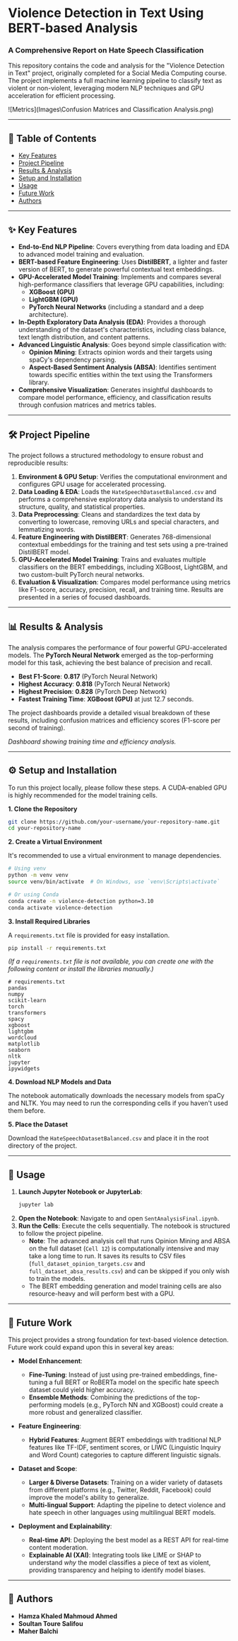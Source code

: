 # Violence Detection in Text Using BERT-based Analysis

### A Comprehensive Report on Hate Speech Classification

This repository contains the code and analysis for the "Violence Detection in Text" project, originally completed for a Social Media Computing course. The project implements a full machine learning pipeline to classify text as violent or non-violent, leveraging modern NLP techniques and GPU acceleration for efficient processing.


![Metrics](Images\Confusion Matrices and Classification Analysis.png)

---

## 📖 Table of Contents

- [Key Features](#-key-features)
- [Project Pipeline](#-project-pipeline)
- [Results & Analysis](#-results--analysis)
- [Setup and Installation](#-setup-and-installation)
- [Usage](#-usage)
- [Future Work](#-future-work)
- [Authors](#-authors)

---

## ✨ Key Features

- **End-to-End NLP Pipeline**: Covers everything from data loading and EDA to advanced model training and evaluation.
- **BERT-based Feature Engineering**: Uses **DistilBERT**, a lighter and faster version of BERT, to generate powerful contextual text embeddings.
- **GPU-Accelerated Model Training**: Implements and compares several high-performance classifiers that leverage GPU capabilities, including:
  - **XGBoost (GPU)**
  - **LightGBM (GPU)**
  - **PyTorch Neural Networks** (including a standard and a deep architecture).
- **In-Depth Exploratory Data Analysis (EDA)**: Provides a thorough understanding of the dataset's characteristics, including class balance, text length distribution, and content patterns.
- **Advanced Linguistic Analysis**: Goes beyond simple classification with:
  - **Opinion Mining**: Extracts opinion words and their targets using spaCy's dependency parsing.
  - **Aspect-Based Sentiment Analysis (ABSA)**: Identifies sentiment towards specific entities within the text using the Transformers library.
- **Comprehensive Visualization**: Generates insightful dashboards to compare model performance, efficiency, and classification results through confusion matrices and metrics tables.

---

## 🛠️ Project Pipeline

The project follows a structured methodology to ensure robust and reproducible results:

1.  **Environment & GPU Setup**: Verifies the computational environment and configures GPU usage for accelerated processing.
2.  **Data Loading & EDA**: Loads the `HateSpeechDatasetBalanced.csv` and performs a comprehensive exploratory data analysis to understand its structure, quality, and statistical properties.
3.  **Data Preprocessing**: Cleans and standardizes the text data by converting to lowercase, removing URLs and special characters, and lemmatizing words.
4.  **Feature Engineering with DistilBERT**: Generates 768-dimensional contextual embeddings for the training and test sets using a pre-trained DistilBERT model.
5.  **GPU-Accelerated Model Training**: Trains and evaluates multiple classifiers on the BERT embeddings, including XGBoost, LightGBM, and two custom-built PyTorch neural networks.
6.  **Evaluation & Visualization**: Compares model performance using metrics like F1-score, accuracy, precision, recall, and training time. Results are presented in a series of focused dashboards.

---

## 📊 Results & Analysis

The analysis compares the performance of four powerful GPU-accelerated models. The **PyTorch Neural Network** emerged as the top-performing model for this task, achieving the best balance of precision and recall.

-   **Best F1-Score**: **0.817** (PyTorch Neural Network)
-   **Highest Accuracy**: **0.818** (PyTorch Neural Network)
-   **Highest Precision**: **0.828** (PyTorch Deep Network)
-   **Fastest Training Time**: **XGBoost (GPU)** at just 12.7 seconds.

The project dashboards provide a detailed visual breakdown of these results, including confusion matrices and efficiency scores (F1-score per second of training).


_Dashboard showing training time and efficiency analysis._

---

## ⚙️ Setup and Installation

To run this project locally, please follow these steps. A CUDA-enabled GPU is highly recommended for the model training cells.

**1. Clone the Repository**

```bash
git clone https://github.com/your-username/your-repository-name.git
cd your-repository-name
```

**2. Create a Virtual Environment**

It's recommended to use a virtual environment to manage dependencies.

```bash
# Using venv
python -m venv venv
source venv/bin/activate  # On Windows, use `venv\Scripts\activate`

# Or using Conda
conda create -n violence-detection python=3.10
conda activate violence-detection
```

**3. Install Required Libraries**

A `requirements.txt` file is provided for easy installation.

```bash
pip install -r requirements.txt
```
*(If a `requirements.txt` file is not available, you can create one with the following content or install the libraries manually.)*
```
# requirements.txt
pandas
numpy
scikit-learn
torch
transformers
spacy
xgboost
lightgbm
wordcloud
matplotlib
seaborn
nltk
jupyter
ipywidgets
```

**4. Download NLP Models and Data**

The notebook automatically downloads the necessary models from spaCy and NLTK. You may need to run the corresponding cells if you haven't used them before.

**5. Place the Dataset**

Download the `HateSpeechDatasetBalanced.csv` and place it in the root directory of the project.

---

## 🚀 Usage

1.  **Launch Jupyter Notebook or JupyterLab**:
    ```bash
    jupyter lab
    ```
2.  **Open the Notebook**: Navigate to and open `SentAnalysisFinal.ipynb`.
3.  **Run the Cells**: Execute the cells sequentially. The notebook is structured to follow the project pipeline.
    -   **Note**: The advanced analysis cell that runs Opinion Mining and ABSA on the full dataset (`Cell 12`) is computationally intensive and may take a long time to run. It saves its results to CSV files (`full_dataset_opinion_targets.csv` and `full_dataset_absa_results.csv`) and can be skipped if you only wish to train the models.
    -   The BERT embedding generation and model training cells are also resource-heavy and will perform best with a GPU.

---

## 🔮 Future Work

This project provides a strong foundation for text-based violence detection. Future work could expand upon this in several key areas:

-   **Model Enhancement**:
    -   **Fine-Tuning**: Instead of just using pre-trained embeddings, fine-tuning a full BERT or RoBERTa model on the specific hate speech dataset could yield higher accuracy.
    -   **Ensemble Methods**: Combining the predictions of the top-performing models (e.g., PyTorch NN and XGBoost) could create a more robust and generalized classifier.

-   **Feature Engineering**:
    -   **Hybrid Features**: Augment BERT embeddings with traditional NLP features like TF-IDF, sentiment scores, or LIWC (Linguistic Inquiry and Word Count) categories to capture different linguistic signals.

-   **Dataset and Scope**:
    -   **Larger & Diverse Datasets**: Training on a wider variety of datasets from different platforms (e.g., Twitter, Reddit, Facebook) could improve the model's ability to generalize.
    -   **Multi-lingual Support**: Adapting the pipeline to detect violence and hate speech in other languages using multilingual BERT models.

-   **Deployment and Explainability**:
    -   **Real-time API**: Deploying the best model as a REST API for real-time content moderation.
    -   **Explainable AI (XAI)**: Integrating tools like LIME or SHAP to understand *why* the model classifies a piece of text as violent, providing transparency and helping to identify model biases.

---

## 👥 Authors

-   **Hamza Khaled Mahmoud Ahmed**
-   **Soultan Toure Salifou**
-   **Maher Balchi**
```
